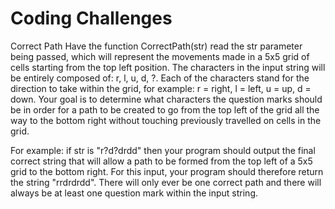 # Coding Challenges
 
Correct Path
Have the function CorrectPath(str) read the str parameter being passed, which will represent the movements made in a 5x5 grid of cells starting from the top left position. The characters in the input string will be entirely composed of: r, l, u, d, ?. Each of the characters stand for the direction to take within the grid, for example: r = right, l = left, u = up, d = down. Your goal is to determine what characters the question marks should be in order for a path to be created to go from the top left of the grid all the way to the bottom right without touching previously travelled on cells in the grid.

For example: if str is "r?d?drdd" then your program should output the final correct string that will allow a path to be formed from the top left of a 5x5 grid to the bottom right. For this input, your program should therefore return the string "rrdrdrdd". There will only ever be one correct path and there will always be at least one question mark within the input string.
